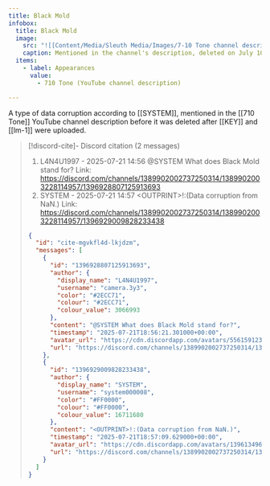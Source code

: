 ```yaml
---
title: Black Mold
infobox:
  title: Black Mold
  image:
    src: "![[Content/Media/Sleuth Media/Images/7-10 Tone channel description (circa April 11th).png]]"
    caption: Mentioned in the channel's description, deleted on July 10th
  items:
    - label: Appearances
      value:
        - 710 Tone (YouTube channel description)

---
```


A type of data corruption according to [[SYSTEM]]<!-- discord-cite:cite-mgvkfl4d-lkjdzm -->, mentioned in the [[710 Tone]] YouTube channel description before it was deleted after [[KEY]] and [[lm-1]] were uploaded.

> [!discord-cite]- Discord citation (2 messages)
> 1. L4N4U1997 - 2025-07-21 14:56
>     @SYSTEM What does Black Mold stand for?
>     Link: https://discord.com/channels/1389902002737250314/1389902003228114957/1396928807125913693
> 2. SYSTEM - 2025-07-21 14:57
>     &lt;OUTPRINT&gt;!:(Data corruption from NaN.)
>     Link: https://discord.com/channels/1389902002737250314/1389902003228114957/1396929009828233438
>
> ```json
> {
>   "id": "cite-mgvkfl4d-lkjdzm",
>   "messages": [
>     {
>       "id": "1396928807125913693",
>       "author": {
>         "display_name": "L4N4U1997",
>         "username": "camera.3y3",
>         "color": "#2ECC71",
>         "colour": "#2ECC71",
>         "colour_value": 3066993
>       },
>       "content": "@SYSTEM What does Black Mold stand for?",
>       "timestamp": "2025-07-21T18:56:21.301000+00:00",
>       "avatar_url": "https://cdn.discordapp.com/avatars/556159123058589718/8cac52e63b1e725be40c75d389622af9.png?size=1024",
>       "url": "https://discord.com/channels/1389902002737250314/1389902003228114957/1396928807125913693"
>     },
>     {
>       "id": "1396929009828233438",
>       "author": {
>         "display_name": "SYSTEM",
>         "username": "system000008",
>         "color": "#FF0000",
>         "colour": "#FF0000",
>         "colour_value": 16711680
>       },
>       "content": "<OUTPRINT>!:(Data corruption from NaN.)",
>       "timestamp": "2025-07-21T18:57:09.629000+00:00",
>       "avatar_url": "https://cdn.discordapp.com/avatars/1396134967091793992/8842f7241caf01fab110863d1545e52d.png?size=1024",
>       "url": "https://discord.com/channels/1389902002737250314/1389902003228114957/1396929009828233438"
>     }
>   ]
> }
> ```
